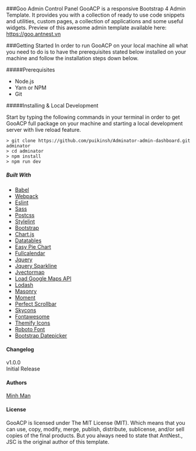 ###Goo Admin Control Panel
GooACP is a responsive Bootstrap 4 Admin Template. It provides you with a collection of ready to use code snippets and utilities, custom pages, a collection of applications and some useful widgets. Preview of this awesome admin template available here: https://goo.antnest.vn

###Getting Started
In order to run GooACP on your local machine all what you need to do is to have the prerequisites stated below installed on your machine and follow the installation steps down below.

#####Prerequisites
- Node.js
- Yarn or NPM
- Git

#####Installing & Local Development

Start by typing the following commands in your terminal in order to get GooACP full package on your machine and starting a local development server with live reload feature.
```
> git clone https://github.com/puikinsh/Adminator-admin-dashboard.git adminator
> cd adminator
> npm install
> npm run dev
```

##### Built With
- [Babel](https://babeljs.io/)
- [Webpack](https://webpack.js.org/)
- [Eslint](https://eslint.org/)
- [Sass](http://sass-lang.com/)
- [Postcss](http://postcss.org/)
- [Stylelint](https://stylelint.io/)
- [Bootstrap](http://getbootstrap.com/)
- [Chart.js](http://www.chartjs.org/)
- [Datatables](https://datatables.net/)
- [Easy Pie Chart](http://rendro.github.io/easy-pie-chart/)
- [Fullcalendar](https://fullcalendar.io/)
- [Jquery](https://jquery.com/)
- [Jquery Sparkline](https://omnipotent.net/jquery.sparkline/)
- [Jvectormap](http://jvectormap.com/)
- [Load Google Maps API](https://github.com/yuanqing/load-google-maps-api)
- [Lodash](https://lodash.com/)
- [Masonry](https://masonry.desandro.com/)
- [Moment](https://momentjs.com/)
- [Perfect Scrollbar](https://github.com/utatti/perfect-scrollbar)
- [Skycons](https://darkskyapp.github.io/skycons/)
- [Fontawesome](http://fontawesome.io/)
- [Themify Icons](https://themify.me/themify-icons)
- [Roboto Font](https://fonts.google.com/specimen/Roboto)
- [Bootstrap Datepicker](https://bootstrap-datepicker.readthedocs.io/en/latest/)


#### Changelog
v1.0.0  
Initial Release
#### Authors
[Minh Man](https://minhman.com)
#### License

GooACP is licensed under The MIT License (MIT). Which means that you can use, copy, modify, merge, publish, distribute, sublicense, and/or sell copies of the final products. But you always need to state that AntNest., JSC is the original author of this template.



